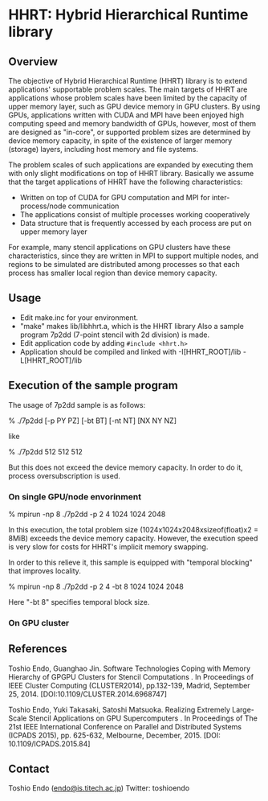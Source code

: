 # HHRT: Hybrid Hierarchical Runtime library

## Overview

The objective of Hybrid Hierarchical Runtime (HHRT) library is to extend applications' supportable problem scales.
The main targets of HHRT are applications whose problem scales have been limited by the capacity of upper memory layer, such as GPU device memory in GPU clusters.
By using GPUs, applications written with CUDA and MPI have been enjoyed high computing speed and memory bandwidth of GPUs, however, most of them are designed as "in-core", or supported problem sizes are determined by device memory capacity, in spite of the existence of larger memory (storage) layers, including host memory and file systems.

The problem scales of such applications are expanded by executing them with only slight modifications on top of HHRT library.
Basically we assume that the target applications of HHRT have the following characteristics:

* Written on top of CUDA for GPU computation and MPI for inter-process/node communication
* The applications consist of multiple processes working cooperatively
* Data structure that is frequently accessed by each process are put on upper memory layer

For example, many stencil applications on GPU clusters have these characteristics, since they are written in MPI to support multiple nodes, and regions to be simulated are distributed among processes so that each process has smaller local region than device memory capacity.

## Usage

* Edit make.inc for your environment.
* "make" makes lib/libhhrt.a, which is the HHRT library
  Also a sample program 7p2dd (7-point stencil with 2d division) is made.
* Edit application code by adding
  `#include <hhrt.h>`
* Application should be compiled and linked with
  -I[HHRT_ROOT]/lib
  -L[HHRT_ROOT]/lib

## Execution of the sample program

The usage of 7p2dd sample is as follows:

% ./7p2dd [-p PY PZ] [-bt BT] [-nt NT] [NX NY NZ]

like

% ./7p2dd 512 512 512

But this does not exceed the device memory capacity.
In order to do it, process oversubscription is used.

### On single GPU/node envorinment

% mpirun -np 8 ./7p2dd -p 2 4 1024 1024 2048

In this execution, the total problem size (1024x1024x2048xsizeof(float)x2 = 8MiB) exceeds the device memory capacity.
However, the execution speed is very slow for costs for HHRT's implicit memory swapping.

In order to this relieve it, this sample is equipped with "temporal blocking" that improves locality.

% mpirun -np 8 ./7p2dd -p 2 4 -bt 8 1024 1024 2048

Here "-bt 8" specifies temporal block size.

### On GPU cluster

## References

Toshio Endo, Guanghao Jin. Software Technologies Coping with Memory Hierarchy of GPGPU Clusters for Stencil Computations . In Proceedings of IEEE Cluster Computing (CLUSTER2014), pp.132-139, Madrid, September 25, 2014. [DOI:10.1109/CLUSTER.2014.6968747]

Toshio Endo, Yuki Takasaki, Satoshi Matsuoka. Realizing Extremely Large-Scale Stencil Applications on GPU Supercomputers . In Proceedings of The 21st IEEE International Conference on Parallel and Distributed Systems (ICPADS 2015), pp. 625-632, Melbourne, December, 2015. 
[DOI: 10.1109/ICPADS.2015.84]

## Contact

Toshio Endo (endo@is.titech.ac.jp)
Twitter: toshioendo
